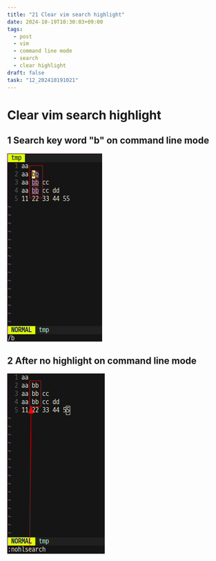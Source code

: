 ```yaml
---
title: "21 Clear vim search highlight"
date: 2024-10-19T10:30:03+09:00
tags:
  - post
  - vim
  - command line mode
  - search
  - clear highlight
draft: false
task: "12_202410191021"
---
```


# Clear vim search highlight

## 1 Search key word "b" on command line mode
![before nohlsearch](1_before_nohlsearch.png)

## 2 After no highlight on command line mode
![after nohlsearch](2_after_nohlsearch.png)
